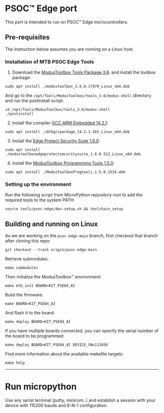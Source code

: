 # PSOC™ Edge port

This port is intended to run on PSOC™ Edge microcontrollers.

## Pre-requisites

The instruction below assumes you are running on a Linux host.

### Installation of MTB PSOC Edge Tools

1. Download the [ModusToolbox Tools Package 3.6](https://softwaretools-hosting.infineon.com/packages/com.ifx.tb.tool.modustoolbox/versions/3.6.0.17979/artifacts/modustoolbox_3.6.0.17979_Linux_x64.deb/download). and install the toolbox package:

```
sudo apt install ./modustoolbox_3.6.0.17979_Linux_x64.deb
```

And go to the `/opt/Tools/ModusToolbox/tools_3.6/modus-shell` directory and run the postinstall script:

```
cd /opt/Tools/ModusToolbox/tools_3.6/modus-shell
./postinstall
```

2. Install the compiler  [GCC ARM Embedded 14.2.1](https://softwaretools-hosting.infineon.com/packages/com.ifx.tb.tool.mtbgccpackage/versions/14.2.1.265/artifacts/mtbgccpackage_14.2.1.265_Linux_x64.deb/download):

```
sudo apt install ./mtbgccpackage_14.2.1.265_Linux_x64.deb
```
3. Install the [Edge Protect Security Suite 1.6.0](https://softwaretools-hosting.infineon.com/packages/com.ifx.tb.tool.modustoolboxedgeprotectsecuritysuite/versions/1.6.0.512/artifacts/modustoolboxedgeprotectsecuritysuite_1.6.0.512_Linux_x64.deb/download):

```
sudo apt install ./modustoolboxedgeprotectsecuritysuite_1.6.0.512_Linux_x64.deb
```

4. Install the [ModusToolbox Programming Tools 1.5.0](https://softwaretools-hosting.infineon.com/packages/com.ifx.tb.tool.modustoolboxprogtools/versions/1.5.0.1534/artifacts/ModusToolboxProgtools_1.5.0.1534.deb/download):

```
sudo apt install ./ModusToolboxProgtools_1.5.0.1534.deb
```

### Setting up the environment

Run the following script from MicroPython repository root to add the required tools to the system PATH:

    source tools/psoc-edge/dev-setup.sh && toolchain_setup

## Building and running on Linux

As we are working on the `psoc-edge-main` branch, first checkout that branch after cloning this repo:

    git checkout --track origin/psoc-edge-main

Retrieve submodules:

    make submodules

Then initialize the ModusToolbox™ environment: 

    make mtb_init BOARD=KIT_PSE84_AI

Build the firmware:

    make BOARD=KIT_PSE84_AI
  
And flash it to the board:

    make deploy BOARD=KIT_PSE84_AI

If you have multiple boards connected, you can specify the serial number of the board to be programmed:

    make deploy BOARD=KIT_PSE84_AI DEVICE_SN=123456

Find more information about the available makefile targets:

    make help
-----------------------------------------------------

# Run micropython

Use any serial terminal (putty, minicom..) and establish a session with your device with 115200 bauds and 8-N-1 configuration. 

